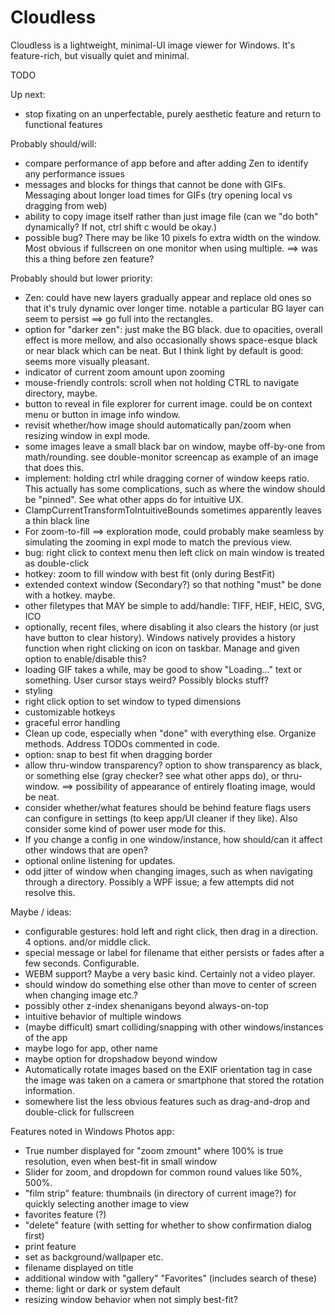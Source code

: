 # Cloudless
Cloudless is a lightweight, minimal-UI image viewer for Windows. It's feature-rich, but visually quiet and minimal.

TODO

Up next:
- stop fixating on an unperfectable, purely aesthetic feature and return to functional features

Probably should/will:
- compare performance of app before and after adding Zen to identify any performance issues
- messages and blocks for things that cannot be done with GIFs. Messaging about longer load times for GIFs (try opening local vs dragging from web)
- ability to copy image itself rather than just image file (can we "do both" dynamically? If not, ctrl shift c would be okay.)
- possible bug? There may be like 10 pixels fo extra width on the window. Most obvious if fullscreen on one monitor when using multiple. ==> was this a thing before zen feature?

Probably should but lower priority:
- Zen: could have new layers gradually appear and replace old ones so that it's truly dynamic over longer time. notable a particular BG layer can seem to persist ==> go full into the rectangles.
- option for "darker zen": just make the BG black. due to opacities, overall effect is more mellow, and also occasionally shows space-esque black or near black which can be neat. But I think light by default is good: seems more visually pleasant.
- indicator of current zoom amount upon zooming
- mouse-friendly controls: scroll when not holding CTRL to navigate directory, maybe.
- button to reveal in file explorer for current image. could be on context menu or button in image info window.
- revisit whether/how image should automatically pan/zoom when resizing window in expl mode.
- some images leave a small black bar on window, maybe off-by-one from math/rounding. see double-monitor screencap as example of an image that does this.
- implement: holding ctrl while dragging corner of window keeps ratio. This actually has some complications, such as where the window should be "pinned". See what other apps do for intuitive UX.
- ClampCurrentTransformToIntuitiveBounds sometimes apparently leaves a thin black line
- For zoom-to-fill ==> exploration mode, could probably make seamless by simulating the zooming in expl mode to match the previous view.
- bug: right click to context menu then left click on main window is treated as double-click
- hotkey: zoom to fill window with best fit (only during BestFit)
- extended context window (Secondary?) so that nothing "must" be done with a hotkey. maybe.
- other filetypes that MAY be simple to add/handle: TIFF, HEIF, HEIC, SVG, ICO
- optionally, recent files, where disabling it also clears the history (or just have button to clear history). Windows natively provides a history function when right clicking on icon on taskbar. Manage and given option to enable/disable this?
- loading GIF takes a while, may be good to show "Loading..." text or something. User cursor stays weird? Possibly blocks stuff?
- styling
- right click option to set window to typed dimensions
- customizable hotkeys
- graceful error handling
- Clean up code, especially when "done" with everything else. Organize methods. Address TODOs commented in code.
- option: snap to best fit when dragging border
- allow thru-window transparency? option to show transparency as black, or something else (gray checker? see what other apps do), or thru-window. ==> possibility of appearance of entirely floating image, would be neat.
- consider whether/what features should be behind feature flags users can configure in settings (to keep app/UI cleaner if they like). Also consider some kind of power user mode for this.
- If you change a config in one window/instance, how should/can it affect other windows that are open?
- optional online listening for updates.
- odd jitter of window when changing images, such as when navigating through a directory. Possibly a WPF issue; a few attempts did not resolve this.

Maybe / ideas:
- configurable gestures: hold left and right click, then drag in a direction. 4 options. and/or middle click.
- special message or label for filename that either persists or fades after a few seconds. Configurable.
- WEBM support? Maybe a very basic kind. Certainly not a video player.
- should window do something else other than move to center of screen when changing image etc.?
- possibly other z-index shenanigans beyond always-on-top
- intuitive behavior of multiple windows
- (maybe difficult) smart colliding/snapping with other windows/instances of the app
- maybe logo for app, other name
- maybe option for dropshadow beyond window
- Automatically rotate images based on the EXIF orientation tag in case the image was taken on a camera or smartphone that stored the rotation information.
- somewhere list the less obvious features such as drag-and-drop and double-click for fullscreen

Features noted in Windows Photos app:
- True number displayed for "zoom zmount" where 100% is true resolution, even when best-fit in small window
- Slider for zoom, and dropdown for common round values like 50%, 500%.
- "film strip" feature: thumbnails (in directory of current image?) for quickly selecting another image to view
- favorites feature (?)
- "delete" feature (with setting for whether to show confirmation dialog first)
- print feature
- set as background/wallpaper etc.
- filename displayed on title
- additional window with "gallery" "Favorites" (includes search of these)
- theme: light or dark or system default
- resizing window behavior when not simply best-fit?